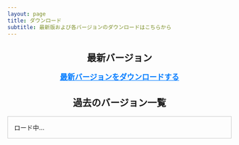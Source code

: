 ```yaml
---
layout: page
title: ダウンロード
subtitle: 最新版および各バージョンのダウンロードはこちらから
---
```


<h2 style="text-align:center;">最新バージョン</h2>
<div style="text-align:center; margin-bottom:2em;">
  <a id="latest-release-link" href="#" target="_blank" style="font-size:1.2em; font-weight:bold; color:#007BFF;">
    最新バージョンをダウンロードする
  </a>
</div>

<h2 style="text-align:center;">過去のバージョン一覧</h2>
<div id="release-list" style="max-height: 300px; overflow-y: scroll; border: 1px solid #ccc; padding: 1em;">
  ロード中...
</div>

<script>
  // GitHub のリポジトリ情報を設定
  const owner = 'fujitatsukasa';
  const repo = 'YukkuriMatomeProcessor';

  // GitHub API のエンドポイント（非認証の場合、レートリミットに注意）
  const apiUrl = `https://api.github.com/repos/${owner}/${repo}/releases`;

  fetch(apiUrl)
    .then(response => response.json())
    .then(releases => {
      if (!Array.isArray(releases)) {
        document.getElementById('release-list').innerHTML = 'リリース情報を取得できませんでした。';
        return;
      }
      
      // 最新リリースのリンクを設定（zipball_url を利用）
      if (releases.length > 0) {
        const latest = releases[0];
        document.getElementById('latest-release-link').href = latest.zipball_url;
      }

      // 各リリースの一覧を生成
      const listDiv = document.getElementById('release-list');
      listDiv.innerHTML = '';  // 初期化
      const ul = document.createElement('ul');
      releases.forEach(release => {
        const li = document.createElement('li');
        const a = document.createElement('a');
        // zipball_url を利用して直接ダウンロード
        a.href = release.zipball_url;
        a.target = '_blank';
        // リリース名が設定されていなければタグ名を利用
        a.textContent = release.name || release.tag_name;
        li.appendChild(a);
        ul.appendChild(li);
      });
      listDiv.appendChild(ul);
    })
    .catch(error => {
      document.getElementById('release-list').innerHTML = 'リリース情報の取得に失敗しました。';
      console.error(error);
    });
</script>
